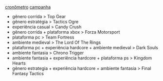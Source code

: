 [cronômetro](http://www.ocronometro.com.br/)
[campanha](https://cirillocompany.de/pages/anti-if-campaign)

- gênero corrida > Top Gear
- gênero estratégia > Tactics Ogre
- experiência casual > Candy Crush
- gênero corrida + plataforma xbox > Forza Motorsport
- plataforma pc > Team Fortress
- ambiente medieval > The Lord Of The Rings
- plataforma pc + experiência hardcore + ambiente medieval > Dark Souls
- ambiente fantasia > Chrono Trigger
- ambiente fantasia + experiência hardcore + plataforma ps > Kingdom Hearts
- gênero estrategia + experiência hardcore + ambiente fantasia > Final Fantasy Tactics
